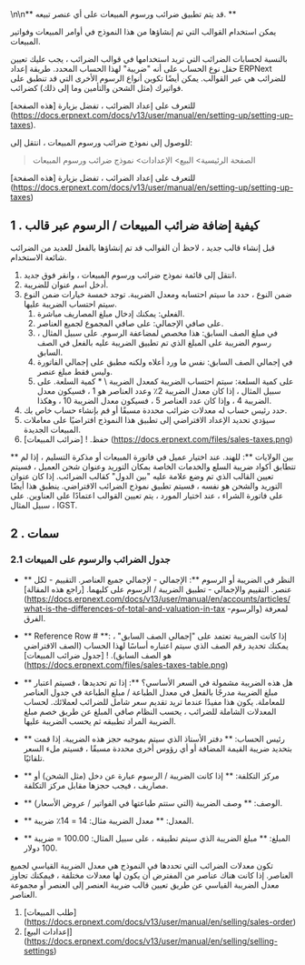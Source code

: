 \n\n** قد يتم تطبيق ضرائب ورسوم المبيعات على أي عنصر تبيعه. **

يمكن استخدام القوالب التي تم إنشاؤها من هذا النموذج في أوامر المبيعات وفواتير المبيعات.

بالنسبة لحسابات الضرائب التي تريد استخدامها في قوالب الضرائب ، يجب عليك تعيين حقل نوع الحساب على أنه "ضريبة" لهذا الحساب المحدد. طريقة إعداد ERPNext للضرائب هي عبر القوالب. يمكن أيضًا تكوين أنواع الرسوم الأخرى التي قد تنطبق على فواتيرك (مثل الشحن والتأمين وما إلى ذلك) كضرائب.

للتعرف على إعداد الضرائب ، تفضل بزيارة [هذه الصفحة] (https://docs.erpnext.com/docs/v13/user/manual/en/setting-up/setting-up-taxes).

للوصول إلى نموذج ضرائب ورسوم المبيعات ، انتقل إلى:

> الصفحة الرئيسية> البيع> الإعدادات> نموذج ضرائب ورسوم المبيعات

للتعرف على إعداد الضرائب ، تفضل بزيارة [هذه الصفحة] (https://docs.erpnext.com/docs/v13/user/manual/en/setting-up/setting-up-taxes)

## 1 \. كيفية إضافة ضرائب المبيعات / الرسوم عبر قالب

قبل إنشاء قالب جديد ، لاحظ أن القوالب قد تم إنشاؤها بالفعل للعديد من الضرائب شائعة الاستخدام.

1. انتقل إلى قائمة نموذج ضرائب ورسوم المبيعات ، وانقر فوق جديد.
2. أدخل اسم عنوان للضريبة.
3. ضمن النوع ، حدد ما سيتم احتسابه ومعدل الضريبة. توجد خمسة خيارات ضمن النوع سيتم احتساب الضريبة عليها.
    1. الفعلي: يمكنك إدخال مبلغ المصاريف مباشرة.
    2. على صافي الإجمالي: على صافي المجموع لجميع العناصر.
    3. في مبلغ الصف السابق: هذا مخصص لمضاعفة الرسوم. على سبيل المثال ، رسوم الضريبة على المبلغ الذي تم تطبيق الضريبة عليه بالفعل في الصف السابق.
    4. في إجمالي الصف السابق: نفس ما ورد أعلاه ولكنه مطبق على إجمالي الفاتورة وليس فقط مبلغ عنصر.
    5. على كمية السلعة: سيتم احتساب الضريبة كمعدل الضريبة \ * كمية السلعة. على سبيل المثال ، إذا كان معدل الضريبة 2٪ وعدد العناصر هو 1 ، فسيكون معدل الضريبة 4 ، وإذا كان عدد العناصر 5 ، فسيكون معدل الضريبة 10 ، وهكذا.
4. حدد رئيس حساب له معدلات ضرائب محددة مسبقًا أو قم بإنشاء حساب خاص بك.
5. سيؤدي تحديد الإعداد الافتراضي إلى تطبيق هذا النموذج افتراضيًا على معاملات المبيعات الجديدة.
6. حفظ. ! [ضرائب المبيعات] (https://docs.erpnext.com/files/sales-taxes.png)

** بين الولايات **: للهند. عند اختيار عميل في فاتورة المبيعات أو مذكرة التسليم ، إذا لم تتطابق أكواد ضريبة السلع والخدمات الخاصة بمكان التوريد وعنوان شحن العميل ، فسيتم تعيين القالب الذي تم وضع علامة عليه "بين الدول" كقالب الضرائب. إذا كان عنوان التوريد والشحن هو نفسه ، فسيتم تطبيق نموذج الضرائب الافتراضي. ينطبق هذا أيضًا على فاتورة الشراء ، عند اختيار المورد ، يتم تعيين القوالب اعتمادًا على العناوين. على سبيل المثال ، IGST.

## 2 \. سمات

### 2.1 جدول الضرائب والرسوم على المبيعات

* ** النظر في الضريبة أو الرسوم **: الإجمالي - لإجمالي جميع العناصر. التقييم - لكل عنصر. التقييم والإجمالي - تطبيق الضريبة / الرسوم على كليهما. [راجع هذه المقالة] (https://docs.erpnext.com/docs/v13/user/manual/en/accounts/articles/what-is-the-differences-of-total-and-valuation-in-tax -والرسوم) لمعرفة الفرق.
    
* ** Reference Row # **: إذا كانت الضريبة تعتمد على "إجمالي الصف السابق" ، يمكنك تحديد رقم الصف الذي سيتم اعتباره أساسًا لهذا الحساب (الصف الافتراضي هو الصف السابق). ! [جدول ضرائب المبيعات] (https://docs.erpnext.com/files/sales-taxes-table.png)
    
* ** هل هذه الضريبة مشمولة في السعر الأساسي؟ **: إذا تم تحديدها ، فسيتم اعتبار مبلغ الضريبة مدرجًا بالفعل في معدل الطباعة / مبلغ الطباعة في جدول العناصر للمعاملة. يكون هذا مفيدًا عندما تريد تقديم سعر شامل للضرائب لعملائك. لحساب المعدلات الشاملة للضرائب ، يحسب النظام صافي المبلغ عن طريق خصم مبلغ الضريبة المراد تطبيقه ثم يحسب الضريبة عليها.
    
* ** رئيس الحساب: ** دفتر الأستاذ الذي سيتم بموجبه حجز هذه الضريبة. إذا قمت بتحديد ضريبة القيمة المضافة أو أي رؤوس أخرى محددة مسبقًا ، فسيتم ملء السعر تلقائيًا.
* ** مركز التكلفة: ** إذا كانت الضريبة / الرسوم عبارة عن دخل (مثل الشحن) أو مصاريف ، فيجب حجزها مقابل مركز التكلفة.
* ** الوصف: ** وصف الضريبة (التي ستتم طباعتها في الفواتير / عروض الأسعار).
* ** المعدل: ** معدل الضريبة مثال: 14 = 14٪ ضريبة.
* ** المبلغ: ** مبلغ الضريبة الذي سيتم تطبيقه ، على سبيل المثال: 100.00 = ضريبة 100 دولار.

تكون معدلات الضرائب التي تحددها في النموذج هي معدل الضريبة القياسي لجميع العناصر. إذا كانت هناك عناصر من المفترض أن يكون لها معدلات مختلفة ، فيمكنك تجاوز معدل الضريبة القياسي عن طريق تعيين قالب ضريبة العنصر إلى العنصر أو مجموعة العناصر.

1. [طلب المبيعات] (https://docs.erpnext.com/docs/v13/user/manual/en/selling/sales-order)
2. [إعدادات البيع] (https://docs.erpnext.com/docs/v13/user/manual/en/selling/selling-settings)